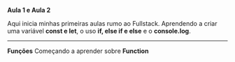 **Aula 1 e Aula 2**

Aqui inicia minhas primeiras aulas rumo ao Fullstack.
Aprendendo a criar uma variável **const e let**, o uso **if, else if e else** e o **console.log**.

---

**Funções**
Começando a aprender sobre **Function**
